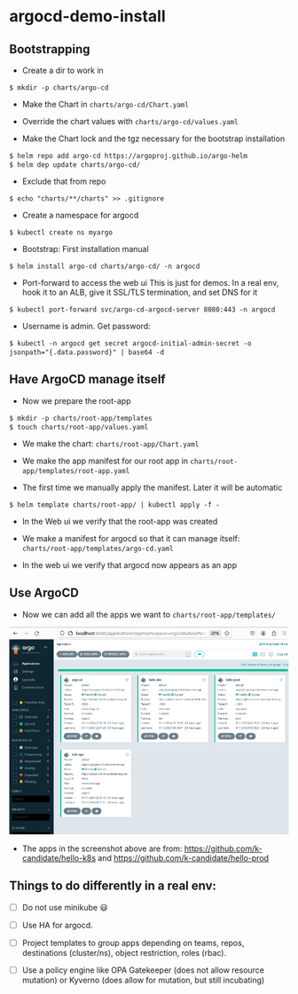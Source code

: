# argocd-demo-install

## Bootstrapping

- Create a dir to work in
```
$ mkdir -p charts/argo-cd
```

- Make the Chart in `charts/argo-cd/Chart.yaml`

- Override the chart values with `charts/argo-cd/values.yaml`

- Make the Chart lock and the tgz necessary for the bootstrap installation
```
$ helm repo add argo-cd https://argoproj.github.io/argo-helm
$ helm dep update charts/argo-cd/
```

- Exclude that from repo
```
$ echo "charts/**/charts" >> .gitignore
```

- Create a namespace for argocd
```
$ kubectl create ns myargo
```

- Bootstrap: First installation manual
```
$ helm install argo-cd charts/argo-cd/ -n argocd
```

- Port-forward to access the web ui
This is just for demos. In a real env, hook it to an ALB, give it SSL/TLS termination, and set DNS for it
```
$ kubectl port-forward svc/argo-cd-argocd-server 8080:443 -n argocd
```

- Username is admin. Get password:
```
$ kubectl -n argocd get secret argocd-initial-admin-secret -o jsonpath="{.data.password}" | base64 -d
```

## Have ArgoCD manage itself

- Now we prepare the root-app
```
$ mkdir -p charts/root-app/templates
$ touch charts/root-app/values.yaml
```

- We make the chart: `charts/root-app/Chart.yaml`

- We make the app manifest for our root app in `charts/root-app/templates/root-app.yaml`

- The first time we manually apply the manifest. Later it will be automatic
```
$ helm template charts/root-app/ | kubectl apply -f -
```

- In the Web ui we verify that the root-app was created

- We make a manifest for argocd so that it can manage itself: `charts/root-app/templates/argo-cd.yaml`

- In the web ui we verify that argocd now appears as an app

## Use ArgoCD

- Now we can add all the apps we want to `charts/root-app/templates/`

![Screenshot of the final result](/docs/assets/images/final_result.png)

- The apps in the screenshot above are from: https://github.com/k-candidate/hello-k8s and https://github.com/k-candidate/hello-prod

## Things to do differently in a real env:
- [ ] Do not use minikube :smiley:
- [ ] Use HA for argocd.
- [ ] Project templates to group apps depending on teams, repos, destinations (cluster/ns), object restriction, roles (rbac).
- [ ] Use a policy engine like OPA Gatekeeper (does not allow resource mutation) or Kyverno (does allow for mutation, but still incubating)

